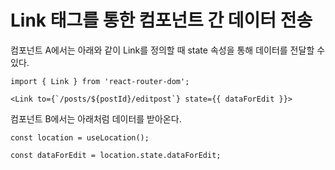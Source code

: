 # Link 태그를 통한 컴포넌트 간 데이터 전송

컴포넌트 A에서는 아래와 같이 Link를 정의할 때 state 속성을 통해 데이터를 전달할 수 있다.

```tsx
import { Link } from 'react-router-dom';

<Link to={`/posts/${postId}/editpost`} state={{ dataForEdit }}>
```

컴포넌트 B에서는 아래처럼 데이터를 받아온다.

```tsx
const location = useLocation();

const dataForEdit = location.state.dataForEdit;
```
